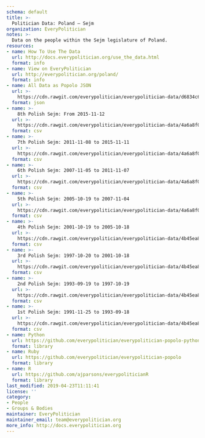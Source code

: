 ```yaml
---
schema: default
title: >-
  Politician Data: Poland — Sejm
organization: EveryPolitician
notes: >-
  Data on the people within the Sejm legislature of Poland.
resources:
- name: How To Use The Data
  url: http://docs.everypolitician.org/use_the_data.html
  format: info
- name: View on EveryPolitician
  url: http://everypolitician.org/poland/
  format: info
- name: All Data as Popolo JSON
  url: >-
    https://cdn.rawgit.com/everypolitician/everypolitician-data/d6834c61b45f7f43ffb21906a58b80d7511565de/data/Poland/Sejm/ep-popolo-v1.0.json
  format: json
- name: >-
    8th Polish Sejm: From 2015-11-12
  url: >-
    https://cdn.rawgit.com/everypolitician/everypolitician-data/4a6a8f0c31eb92612f7af364bfdd8ab407bdf18f/data/Poland/Sejm/term-8.csv
  format: csv
- name: >-
    7th Polish Sejm: 2011-11-08 to 2015-11-11
  url: >-
    https://cdn.rawgit.com/everypolitician/everypolitician-data/4a6a8f0c31eb92612f7af364bfdd8ab407bdf18f/data/Poland/Sejm/term-7.csv
  format: csv
- name: >-
    6th Polish Sejm: 2007-11-05 to 2011-11-07
  url: >-
    https://cdn.rawgit.com/everypolitician/everypolitician-data/4a6a8f0c31eb92612f7af364bfdd8ab407bdf18f/data/Poland/Sejm/term-6.csv
  format: csv
- name: >-
    5th Polish Sejm: 2005-10-19 to 2007-11-04
  url: >-
    https://cdn.rawgit.com/everypolitician/everypolitician-data/4a6a8f0c31eb92612f7af364bfdd8ab407bdf18f/data/Poland/Sejm/term-5.csv
  format: csv
- name: >-
    4th Polish Sejm: 2001-10-19 to 2005-10-18
  url: >-
    https://cdn.rawgit.com/everypolitician/everypolitician-data/4b45ea8be89f57ad19378ffab9698ea8ddf90e87/data/Poland/Sejm/term-4.csv
  format: csv
- name: >-
    3rd Polish Sejm: 1997-10-20 to 2001-10-18
  url: >-
    https://cdn.rawgit.com/everypolitician/everypolitician-data/4b45ea8be89f57ad19378ffab9698ea8ddf90e87/data/Poland/Sejm/term-3.csv
  format: csv
- name: >-
    2nd Polish Sejm: 1993-09-19 to 1997-10-19
  url: >-
    https://cdn.rawgit.com/everypolitician/everypolitician-data/4b45ea8be89f57ad19378ffab9698ea8ddf90e87/data/Poland/Sejm/term-2.csv
  format: csv
- name: >-
    1st Polish Sejm: 1991-11-25 to 1993-09-18
  url: >-
    https://cdn.rawgit.com/everypolitician/everypolitician-data/4b45ea8be89f57ad19378ffab9698ea8ddf90e87/data/Poland/Sejm/term-1.csv
  format: csv
- name: Python
  url: https://github.com/everypolitician/everypolitician-popolo-python
  format: library
- name: Ruby
  url: https://github.com/everypolitician/everypolitician-popolo
  format: library
- name: R
  url: https://github.com/ajparsons/everypoliticianR
  format: library
last_modified: 2019-04-23T11:11:41
license: ''
category:
- People
- Groups & Bodies
maintainer: EveryPolitician
maintainer_email: team@everypolitician.org
more_info: http://docs.everypolitician.org
---
```

